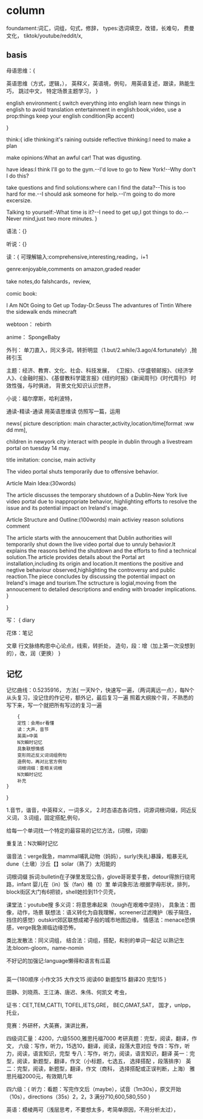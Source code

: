 
# column



foundament:词汇，词组，句式，修辞，
types:选词填空，改错，长难句，
费曼
文化，
tiktok/youtube/reddit/x,

## basis

母语思维：{

英语思维（方式，逻辑，），
英释义，英语境，例句，
用英语复述，跟读，熟能生巧，
跳过中文，
特定场景主题学习，
}

english environment:{
switch everything into english
learn new things in english to avoid translation
entertainment in english:book,video,
use a prop:things keep your english condition(Rp accent)

}

think:{
idle thinking:it's raining outside
reflective thinking:I need to make a plan



make opinions:What an awful car! That was digusting.

have ideas:I think I'll go to the gym.--I'd love to go to New York!--Why don't I do this?

take questions and find solutions:where can I find the data?--This is too hard for me.--I should ask someone for help.--I'm going to do more excersize.

Talking to yourself:-What time is it?--I need to get up,I got things to do.--Never mind,just two more minutes.
}


语法：{}

听说：{}

读：{
可理解输入:comprehensive,interesting,reading，i+1

genre:enjoyable,comments on amazon,graded reader

take notes,do falshcards，review,

comic book:

I Am NOt Going to Get up Today-Dr.Seuss
The advantures of Tintin
Where the sidewalk ends
minecraft


webtoon：
rebirth


anime：
SpongeBaby


外刊：
单刀直入，同义多词，转折明显（1.but/2.while/3.ago/4.fortunately）,抛砖引玉

主题：经济、教育、文化、社会、科技发展，
《卫报》、《华盛顿邮报》、《经济学人》、《金融时报》、《基督教科学箴言报》《纽约时报》《新闻周刊》《时代周刊》
时效性强，与时俱进，
背景文化知识认识世界，

小说：福尔摩斯，哈利波特，

通读-精读-通读
用英语思维读
仿照写一篇，运用


news{
picture description:
main character,activity,location/time[format :ww dd mm],

children in newyork city interact with people in dublin through a livestream portal on tuesday 14 may.

title imitation:
concise,
main activity

The video portal shuts temporarily due to offensive behavior.

Article Main Idea:(30words)

The article discusses the temporary shutdown of a Dublin-New York live video portal due to inappropriate behavior, highlighting efforts to resolve the issue and its potential impact on Ireland's image.

Article Structure and Outline:(100words)
main activiey
reason
solutions
comment

The article starts with the annoucement that Dublin authorities will temporarily shut down the live video portal due to unruly behavior.It explains the reasons behind the shutdown and the efforts to find a technical solution.The article provides details about the Portal art installation,including its origin and location.It mentions the positive and negtive behaviour observed,highlighting the controversy and public reaction.The piece concludes by discussing the potential impact on Ireland's image and tourism.The sctructure is logial,moving from the annoucement to detailed descriptions and ending with broader implications.
}

}




写：
{
diary


花体：笔记

文章
行文脉络构思中心论点，线索，转折处，
造句，段：增（加上第一次没想到的），改，润（更换）
}

## 记忆


记忆曲线：0.5235916，
方法{
    一天N个，快速写一遍，（两词离远一点），每N个从头复习，没记住的作记号，额外记，最后复习一遍
    照着大纲挨个背，不熟悉的写下来，写一个就把所有写过的复习一遍

        {
        定性：会用or看懂
        读：大声，音节
        英英>中英
        N次瞬时记忆
        具象联想情感 
        变形同近反义词词组例句
        造例句，再对比官方例句
        词根词缀：查相关词根
        N次瞬时记忆
        补充
    }
}

1.音节，谐音，中英释义，一词多义，
2.时态语态各词性，词源词根词缀，同近反义词，
3.词组，固定搭配,例句，

给每一个单词找一个特定的最容易的记忆方法，(词根，词缀)

重复法：N次瞬时记忆

谐音法：verge我急，mammal哺乳动物（妈妈），surly(失礼)暴躁，粗暴无礼dune（土墩）沙丘【】solar（熟了）太阳能的

词根词缀
拆词:bulletin在子弹里发现公告，glove哥哥爱手套，detour得旅行绕弯路，infant 婴儿在（in）饭（fan）桶（t）里
单词象形法:根据字母形状，排列，block街区大门有6把锁，shell她捡到11个贝壳，

课堂法：youtube搜
多义词：将意思串起来（tough在艰难中坚持），
具象法：图像，动作，场景
联想法：语义转化为自我理解，screener过滤掩护（板子隔住，挡住的感觉）outskirt郊区联想成裙子般的城市地图边缘，
情感法：menace恐惧感，verge我急濒临边缘恐怖，

类比发散法：同义词组，
结合法：词组，搭配，和别的单词一起记
以熟记生法:bloom-gloom，name-nomin

不好记的加强记:language懒得和语言有瓜葛



##

英一{180顺序
        小作文35
        大作文15
        阅读60
        新题型15
        翻译20
        完型15
}

田静、刘晓燕、王江涛、唐迟、朱伟、何凯文
考虫，

证书：CET,TEM,CATTI,
TOFEL,IETS,GRE，
BEC,GMAT,SAT，
国才，unlpp，托业，

竞赛：外研杯，大英赛，演讲比赛，
 
四级词汇量：4200，六级5500,雅思托福7000
考研真题：完型，阅读，翻译，作文，
六级：写作，听力，15选10，翻译，阅读，段落大意对应
专四：写作，听力，阅读，语言知识，完型
专八：写作，听力，阅读，语言知识，翻译
英一：完型，阅读，新题型，翻译，作文（小标题，七选五， 选择搭配 ，段落排序）
英二：完型，阅读，新题型，翻译，作文（商科， 选择搭配或正误判断，上海）
雅思托福2000元，有效期几年


四六级：{
听力：看题：写完作文后（maybe），试音（1m30s），原文开始（10s），directions（35s）2，2，3
满分710,600,580,550
}

英语：模棱两可（浅层思考，不要想太多，考简单原因，不用分析太过），